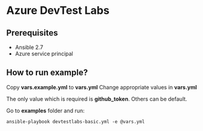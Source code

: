 # Azure DevTest Labs

## Prerequisites

- Ansible 2.7
- Azure service principal

## How to run example?

Copy **vars.example.yml** to **vars.yml**
Change appropriate values in **vars.yml**

The only value which is required is **github_token**. Others can be default.


Go to **examples** folder and run:

```
ansible-playbook devtestlabs-basic.yml -e @vars.yml
```
